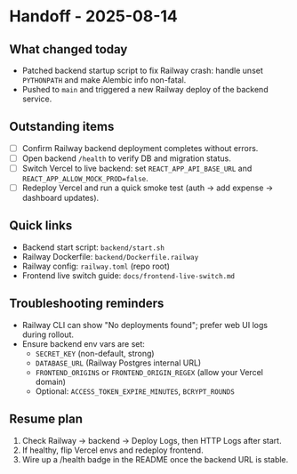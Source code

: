 # Handoff - 2025-08-14

## What changed today
- Patched backend startup script to fix Railway crash: handle unset `PYTHONPATH` and make Alembic info non-fatal.
- Pushed to `main` and triggered a new Railway deploy of the backend service.

## Outstanding items
- [ ] Confirm Railway backend deployment completes without errors.
- [ ] Open backend `/health` to verify DB and migration status.
- [ ] Switch Vercel to live backend: set `REACT_APP_API_BASE_URL` and `REACT_APP_ALLOW_MOCK_PROD=false`.
- [ ] Redeploy Vercel and run a quick smoke test (auth → add expense → dashboard updates).

## Quick links
- Backend start script: `backend/start.sh`
- Railway Dockerfile: `backend/Dockerfile.railway`
- Railway config: `railway.toml` (repo root)
- Frontend live switch guide: `docs/frontend-live-switch.md`

## Troubleshooting reminders
- Railway CLI can show "No deployments found"; prefer web UI logs during rollout.
- Ensure backend env vars are set:
  - `SECRET_KEY` (non-default, strong)
  - `DATABASE_URL` (Railway Postgres internal URL)
  - `FRONTEND_ORIGINS` or `FRONTEND_ORIGIN_REGEX` (allow your Vercel domain)
  - Optional: `ACCESS_TOKEN_EXPIRE_MINUTES`, `BCRYPT_ROUNDS`

## Resume plan
1) Check Railway → backend → Deploy Logs, then HTTP Logs after start.
2) If healthy, flip Vercel envs and redeploy frontend.
3) Wire up a /health badge in the README once the backend URL is stable.
